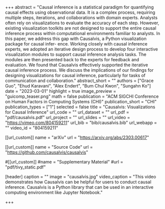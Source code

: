 +++
abstract = "Causal inference is a statistical paradigm for quantifying causal effects using observational data. It is a complex process, requiring multiple steps, iterations, and collaborations with domain experts. Analysts often rely on visualizations to evaluate the accuracy of each step. However, existing visualization toolkits are not designed to support the entire causal inference process within computational environments familiar to analysts. In this paper, we address this gap with Causalvis, a Python visualization package for causal infer- ence. Working closely with causal inference experts, we adopted an iterative design process to develop four interactive visualization modules to support causal inference analysis tasks. The modules are then presented back to the experts for feedback and evaluation. We found that Causalvis effectively supported the iterative causal inference process. We discuss the implications of our findings for designing visualizations for causal inference, particularly for tasks of communication and collaboration."
abstract_short = ""
authors = ["Grace Guo", "Ehud Karavani", "Alex Endert", "Bum Chul Kwon", "Sungahn Ko"]
date = "2023-03-01"
highlight = true
image_preview = "guicomp_teaser.png"
math = false
publication = "ACM SIGCHI Conference on Human Factors in Computing Systems (CHI)"
publication_short = "CHI"
publication_types = ["1"]
selected = false
title = "Causalvis: Visualizations for Causal Inference"
url_code = ""
url_dataset = ""
url_pdf = "pdf/causalvis.pdf"
url_project = ""
url_slides = ""
url_video = "https://vimeo.com/804159211"
url_bib = "bib/causalvis.bib"
url_webapp = ""
video_id = "804159211"

[[url_custom]]
name = "arXiv"
url = "https://arxiv.org/abs/2303.00617"

[[url_custom]]
name = "Source Code"
url = "https://github.com/causalvis/causalvis"

#[[url_custom]]
#name = "Supplementary Material"
#url = "pdf/tivy_static.pdf"

[header]
  caption = ""
  image = "causalvis.jpg"
  video_caption = "This video demonstrates how Causalvis can be helpful for users to conduct causal inference. Causalvis is a Python library that can be used in an interactive computing environment like Jupyter Notebook."

+++

